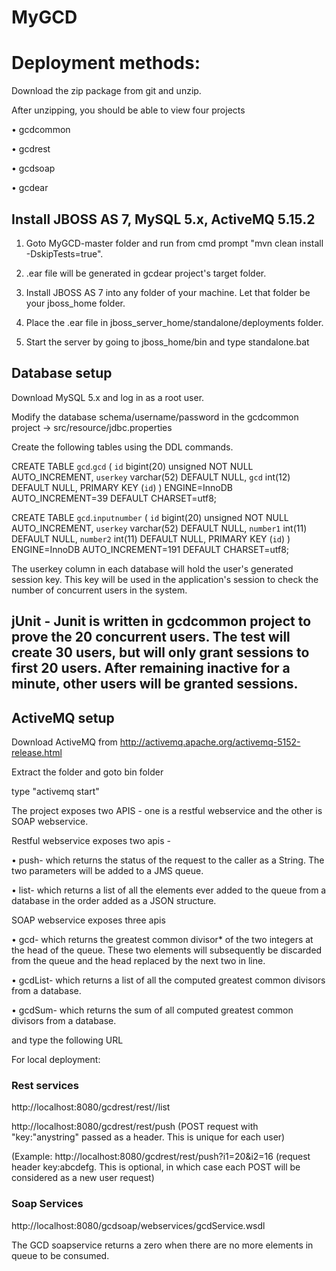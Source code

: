 # MyGCD

# Deployment methods:

Download the zip package from git and unzip.

After unzipping, you should be able to view four projects

• gcdcommon

• gcdrest

• gcdsoap

• gcdear

## Install JBOSS AS 7, MySQL 5.x, ActiveMQ 5.15.2

1) Goto MyGCD-master folder and run from cmd prompt "mvn clean install -DskipTests=true".

2) .ear file will be generated in gcdear project's target folder.

3) Install JBOSS AS 7 into any folder of your machine. Let that folder be your jboss_home folder.

4) Place the .ear file in jboss_server_home/standalone/deployments folder.

5) Start the server by going to jboss_home/bin and type standalone.bat

## Database setup

Download MySQL 5.x and log in as a root user. 

Modify the database schema/username/password in the gcdcommon project -> src/resource/jdbc.properties 

Create the following tables using the DDL commands.

CREATE TABLE `gcd`.`gcd` (
  `id` bigint(20) unsigned NOT NULL AUTO_INCREMENT,
  `userkey` varchar(52) DEFAULT NULL,
  `gcd` int(12) DEFAULT NULL,
  PRIMARY KEY (`id`)
) ENGINE=InnoDB AUTO_INCREMENT=39 DEFAULT CHARSET=utf8;

CREATE TABLE `gcd`.`inputnumber` (
  `id` bigint(20) unsigned NOT NULL AUTO_INCREMENT,
  `userkey` varchar(52) DEFAULT NULL,
  `number1` int(11) DEFAULT NULL,
  `number2` int(11) DEFAULT NULL,
  PRIMARY KEY (`id`)
) ENGINE=InnoDB AUTO_INCREMENT=191 DEFAULT CHARSET=utf8;


The userkey column in each database will hold the user's generated session key. 
This key will be used in the application's session to check the number of concurrent users in the system.

## jUnit - Junit is written in gcdcommon project to prove the 20 concurrent users. The test will create 30 users, but will only grant sessions to first 20 users. After remaining inactive for a minute, other users will be granted sessions.

## ActiveMQ setup

Download ActiveMQ from http://activemq.apache.org/activemq-5152-release.html

Extract the folder and goto bin folder

type "activemq start"

The project exposes two APIS - one is a restful webservice and the other is SOAP webservice.

Restful webservice exposes two apis - 

•	push-	which returns the status of the request to the caller as a String. The two parameters will be added to a JMS queue.

• list-	which returns a list of all the elements ever added to the queue from a database in the order added as a JSON structure. 

SOAP webservice exposes three apis

•	gcd- which returns the greatest common divisor* of the two integers at the head of the queue. These two elements will subsequently be discarded from the queue and the head replaced by the next two in line.

•	gcdList- which returns a list of all the computed greatest common divisors from a database. 

•	gcdSum- which returns the sum of all computed greatest common divisors from a database.

and type the following URL

For local deployment:

### Rest services

http://localhost:8080/gcdrest/rest//list

http://localhost:8080/gcdrest/rest/push (POST request with "key:"anystring" passed as a header. This is unique for each user)

(Example: http://localhost:8080/gcdrest/rest/push?i1=20&i2=16 (request header key:abcdefg. This is optional, in which case each POST will be considered as a new user request)

### Soap Services

http://localhost:8080/gcdsoap/webservices/gcdService.wsdl

The GCD soapservice returns a zero when there are no more elements in queue to be consumed.
